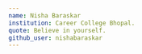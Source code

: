 ```yaml
---
name: Nisha Baraskar
institution: Career College Bhopal.
quote: Believe in yourself.
github_user: nishabaraskar
---
```


